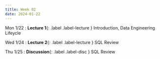 ```yaml
---
title: Week 02
date: 2024-01-22
---
```



Mon 1/22
: **Lecture 1**{: .label .label-lecture } Introduction, Data Engineering Lifeycle

Wed 1/24
: **Lecture 2**{: .label .label-lecture } SQL Review

Thu 1/25
: **Discussion**{: .label .label-disc } SQL Review